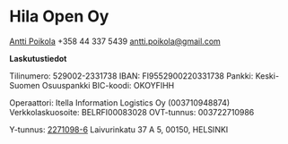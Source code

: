 Hila Open Oy
============

[Antti Poikola](http://linkedin.com/apoikola)
+358 44 337 5439
antti.poikola@gmail.com


**Laskutustiedot**

Tilinumero: 529002-2331738
IBAN: FI9552900220331738
Pankki: Keski-Suomen Osuuspankki
BIC-koodi: OKOYFIHH

Operaattori: Itella Information Logistics Oy (003710948874)
Verkkolaskuosoite: BELRFI00083028
OVT-tunnus: 003722710986

Y-tunnus: [2271098-6](http://www.ytj.fi/yritystiedot.aspx?yavain=2202696&tarkiste=4B4354F45CB44C774A6990493C9CB80DE9DB0447&path=1547;1631;1678)
Laivurinkatu 37 A 5, 00150, HELSINKI
